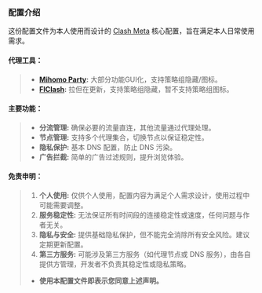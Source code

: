 ### 配置介绍
这份配置文件为本人使用而设计的 [Clash Meta](https://github.com/MetaCubeX/mihomo) 核心配置，旨在满足本人日常使用需求。

#### 代理工具：
> - **[Mihomo Party](https://github.com/pompurin404/mihomo-party/releases):** 大部分功能GUI化，支持策略组隐藏/图标。
> - **[FlClash](https://github.com/chen08209/FlClash/releases):** 拉但在更新，支持策略组隐藏，暂不支持策略组图标。

#### 主要功能：
> - **分流管理:** 确保必要的流量直连，其他流量通过代理处理。
> - **节点管理:** 支持多个代理集合，切换节点以保证稳定性。
> - **隐私保护:** 基本 DNS 配置，防止 DNS 污染。
> - **广告拦截:** 简单的广告过滤规则，提升浏览体验。

#### 免责申明：
> 1. **个人使用:** 仅供个人使用，配置内容为满足个人需求设计，使用过程中可能需要调整。
> 2. **服务稳定性:** 无法保证所有时间段的连接稳定性或速度，任何问题与作者无关。
> 3. **隐私与安全:** 提供基础隐私保护，但不能完全消除所有安全风险。建议定期更新配置。
> 4. **第三方服务:** 可能涉及第三方服务（如代理节点或 DNS 服务），由各自提供方管理，开发者不负责其稳定性或隐私策略。
>
> - **使用本配置文件即表示您同意上述声明。**
